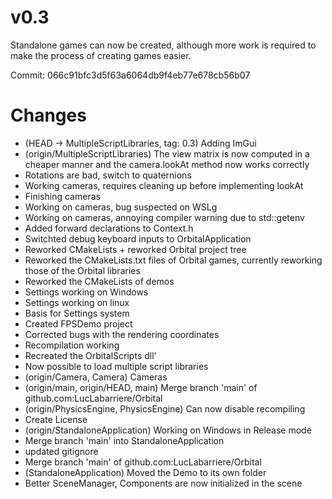 # v0.3
Standalone games can now be created, although more work is required to make the process of creating games easier.

Commit: 066c91bfc3d5f63a6064db9f4eb77e678cb56b07
# Changes
- (HEAD -> MultipleScriptLibraries, tag: 0.3) Adding ImGui
- (origin/MultipleScriptLibraries) The view matrix is now computed in a cheaper manner and the camera.lookAt method now works correctly
- Rotations are bad, switch to quaternions
- Working cameras, requires cleaning up before implementing lookAt
- Finishing cameras
- Working on cameras, bug suspected on WSLg
- Working on cameras, annoying compiler warning due to std::getenv
- Added forward declarations to Context.h
- Switchted debug keyboard inputs to OrbitalApplication
- Reworked CMakeLists + reworked Orbital project tree
- Reworked the CMakeLists.txt files of Orbital games, currently reworking those of the Orbital libraries
- Reworked the CMakeLists of demos
- Settings working on Windows
- Settings working on linux
- Basis for Settings system
- Created FPSDemo project
- Corrected bugs with the rendering coordinates
- Recompilation working
- Recreated the OrbitalScripts dll'
- Now possible to load multiple script libraries
- (origin/Camera, Camera) Cameras
- (origin/main, origin/HEAD, main) Merge branch 'main' of github.com:LucLabarriere/Orbital
- (origin/PhysicsEngine, PhysicsEngine) Can now disable recompiling
- Create License
- (origin/StandaloneApplication) Working on Windows in Release mode
- Merge branch 'main' into StandaloneApplication
- updated gitignore
- Merge branch 'main' of github.com:LucLabarriere/Orbital
- (StandaloneApplication) Moved the Demo to its own folder
- Better SceneManager, Components are now initialized in the scene
